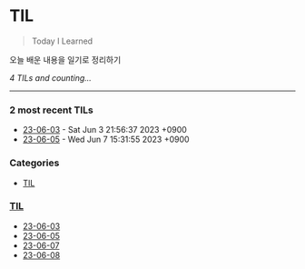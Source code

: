 # TIL
> Today I Learned

오늘 배운 내용을 일기로 정리하기


_4 TILs and counting..._

---

### 2 most recent TILs

- [23-06-03](TIL/2023-06-03-til.md) - Sat Jun 3 21:56:37 2023 +0900
- [23-06-05](TIL/2023-06-05-til.md) - Wed Jun 7 15:31:55 2023 +0900

### Categories

- [TIL](#TIL)

### [TIL](#TIL)
- [23-06-03](TIL/2023-06-03-til.md)
- [23-06-05](TIL/2023-06-05-til.md)
- [23-06-07](TIL/2023-06-07-til.md)
- [23-06-08](TIL/2023-06-08-til.md)


